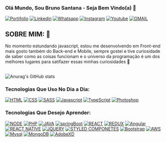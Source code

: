 ### Olá Mundo, Sou Bruno Santana - Seja Bem Vindo(a) 👋

[![Portifolio](https://img.shields.io/badge/Netlify-00C7B7?style=for-the-badge&logo=netlify&logoColor=white)](https://brunosantanadev.netlify.app/)
[![Linkedin](https://img.shields.io/badge/LinkedIn-0077B5?style=for-the-badge&logo=linkedin&logoColor=white)](https://www.linkedin.com/in/brunosantanadev/)
[![Whatsapp](https://img.shields.io/badge/WhatsApp-25D366?style=for-the-badge&logo=whatsapp&logoColor=white)](https://wa.me/5521994395138//)
[![Instagram](https://img.shields.io/badge/Instagram-E4405F?style=for-the-badge&logo=instagram&logoColor=white)](https://www.instagram.com/brunosantanadev/)
[![Youtube](https://img.shields.io/badge/YouTube-FF0000?style=for-the-badge&logo=youtube&logoColor=white)](https://www.youtube.com/channel/UCsKeBvLPAJ0YcrBo27CNGKw) 
[![GMAIL](https://img.shields.io/badge/Gmail-D14836?style=for-the-badge&logo=gmail&logoColor=white)](mailto:brunosantanadev@gmail.com)

## SOBRE MIM: 🤪
No momento estundando javascript, estou me desenvolvendo em Front-end mais gosto também do Back-end e Mobile, sempre gostei e tive curiosidade de saber como as coisas funcionam e o universo da programação é um dos melhores lugares para satifazer essas minhas curiosidades 🚀 
<br><br>

![Anurag's GitHub stats](https://github-readme-stats.vercel.app/api?username=brunosantanadev&show_icons=true&theme=merko)



### Tecnologias Que Uso No Dia a Dia:


[![HTML](https://img.shields.io/badge/HTML5-E34F26?style=for-the-badge&logo=html5&logoColor=white)](#)
[![CSS](https://img.shields.io/badge/CSS3-1572B6?style=for-the-badge&logo=css3&logoColor=white)](#)
[![SASS](https://img.shields.io/badge/Sass-CC6699?style=for-the-badge&logo=sass&logoColor=white)](#)
[![Javascript](https://img.shields.io/badge/JavaScript-F7DF1E?style=for-the-badge&logo=javascript&logoColor=black)](#)
[![TypeScript](https://img.shields.io/badge/TypeScript-007ACC?style=for-the-badge&logo=typescript&logoColor=white)](#)
[![Photoshop](https://img.shields.io/badge/Adobe%20Photoshop-31A8FF?style=for-the-badge&logo=Adobe%20Photoshop&logoColor=black)](#)


### Tecnologias Que Desejo Aprender:


[![NODE](https://img.shields.io/badge/Node.js-43853D?style=for-the-badge&logo=node.js&logoColor=white)](#)
[![PHP](https://img.shields.io/badge/PHP-777BB4?style=for-the-badge&logo=php&logoColor=white)](#)
[![JAVA](https://img.shields.io/badge/Java-ED8B00?style=for-the-badge&logo=java&logoColor=white)](#)
[![springBoot](https://img.shields.io/badge/Spring-6DB33F?style=for-the-badge&logo=spring&logoColor=white)](#)
[![REACT](https://img.shields.io/badge/React-20232A?style=for-the-badge&logo=react&logoColor=61DAFB)](#)
[![REDUX](https://img.shields.io/badge/Redux-593D88?style=for-the-badge&logo=redux&logoColor=white)](#)
[![Angular](https://img.shields.io/badge/Angular-DD0031?style=for-the-badge&logo=angular&logoColor=white)](#)
[![REACT NATIVE](https://img.shields.io/badge/React_Native-20232A?style=for-the-badge&logo=react&logoColor=61DAFB)](#)
[![JQUERY](https://img.shields.io/badge/jQuery-0769AD?style=for-the-badge&logo=jquery&logoColor=white)](#)
[![STYLED COMPONETES](https://img.shields.io/badge/styled--components-DB7093?style=for-the-badge&logo=styled-components&logoColor=white)](#)
[![Bootstrap](https://img.shields.io/badge/Bootstrap-563D7C?style=for-the-badge&logo=bootstrap&logoColor=white)](#)
[![AWS](https://img.shields.io/badge/Amazon_AWS-232F3E?style=for-the-badge&logo=amazon-aws&logoColor=white)](#)
[![Mysql](https://img.shields.io/badge/MySQL-005C84?style=for-the-badge&logo=mysql&logoColor=white)]()
[![MongoDB](https://img.shields.io/badge/MongoDB-4EA94B?style=for-the-badge&logo=mongodb&logoColor=white)](#)
[![AdobeXD](https://img.shields.io/badge/Adobe%20XD-470137?style=for-the-badge&logo=Adobe%20XD&logoColor=#FF61F6)](#)

[![]()](#)
[![]()](#)
[![]()](#)
[![]()](#)
[![]()](#)
[![]()](#)
[![]()](#)

